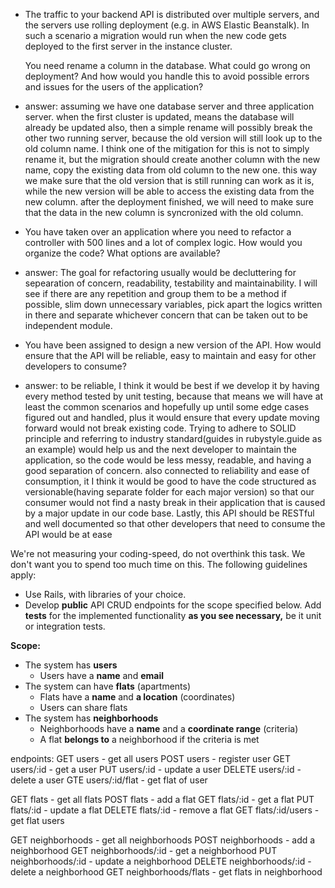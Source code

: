- The traffic to your backend API is distributed over multiple servers, and the servers use rolling deployment (e.g. in AWS Elastic Beanstalk). In such a scenario a migration would run when the new code gets deployed to the first server in the instance cluster.
    
  You need rename a column in the database. What could go wrong on deployment? And how would you handle this to avoid possible errors and issues for the users of the application?

- answer: assuming we have one database server and three application server. when the first cluster is updated, means the database will already be updated also, then a simple rename will possibly break the other two running server, because the old version will still look up to the old column name. I think one of the mitigation for this is not to simply rename it, but the migration should create another column with the new name, copy the existing data from old column to the new one. this way we make sure that the old version that is still running can work as it is, while the new version will be able to access the existing data from the new column. after the deployment finished, we will need to make sure that the data in the new column is syncronized with the old column.

- You have taken over an application where you need to refactor a controller with 500 lines and a lot of complex logic. How would you organize the code? What options are available?

- answer: The goal for refactoring usually would be decluttering for sepearation of concern, readability, testability and maintainability. I will see if there are any repetition and group them to be a method if possible, slim down unnecessary variables, pick apart the logics written in there and separate whichever concern that can be taken out to be independent module. 


- You have been assigned to design a new version of the API. How would ensure that the API will be reliable, easy to maintain and easy for other developers to consume?

- answer: to be reliable, I think it would be best if we develop it by having every method tested by unit testing, because that means we will have at least the common scenarios and hopefully up until some edge cases figured out and handled, plus it would ensure that every update moving forward would not break existing code. Trying to adhere to SOLID principle and referring to industry standard(guides in rubystyle.guide as an example) would help us and the next developer to maintain the application, so the code would be less messy, readable, and having a good separation of concern. also connected to reliability and ease of consumption, it I think it would be good to have the code structured as versionable(having separate folder for each major version) so that our consumer would not find a nasty break in their application that is caused by a major update in our code base. Lastly, this API should be RESTful and well documented so that other developers that need to consume the API would be at ease


We're not measuring your coding-speed, do not overthink this task. We don't want you to spend too much time on this. The following guidelines apply:

- Use Rails, with libraries of your choice.
- Develop **public** API CRUD endpoints for the scope specified below. Add **tests** for the implemented functionality **as you see necessary,** be it unit or integration tests.

**Scope:**

- The system has **users**
    - Users have a **name** and **email**
- The system can have **flats** (apartments)
    - Flats have a **name** and **a location** (coordinates)
    - Users can share flats
- The system has **neighborhoods**
    - Neighborhoods have a **name** and a **coordinate range** (criteria)
    - A flat **belongs to** a neighborhood if the criteria is met


endpoints:
GET users - get all users
POST users - register user
GET users/:id - get a user
PUT users/:id - update a user
DELETE users/:id - delete a user
GTE users/:id/flat - get flat of user

GET flats - get all flats
POST flats - add a flat
GET flats/:id - get a flat
PUT flats/:id - update a flat
DELETE flats/:id - remove a flat
GET flats/:id/users - get flat users

GET neighborhoods - get all neighborhoods
POST neighborhoods - add a neighborhood
GET neighborhoods/:id - get a neighborhood
PUT neighborhoods/:id - update a neighborhood
DELETE neighborhoods/:id - delete a neighborhood
GET neighborhoods/flats - get flats in neighborhood
